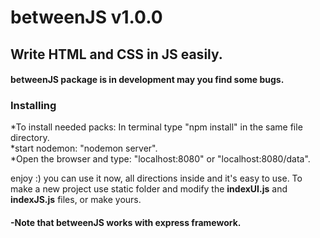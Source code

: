 # betweenJS v1.0.0
## Write HTML and CSS in JS easily.
#### betweenJS package is in development may you find some bugs.

### Installing
  *To install needed packs: In terminal type "npm install" in the same file directory.\
  *start nodemon: "nodemon server".\
  *Open the browser and type: "localhost:8080" or "localhost:8080/data".

enjoy :) you can use it now, all directions inside and it's easy to use.
To make a new project use static folder and modify the **indexUI.js** and **indexJS.js** files, or make yours.

#### -Note that betweenJS works with express framework.
